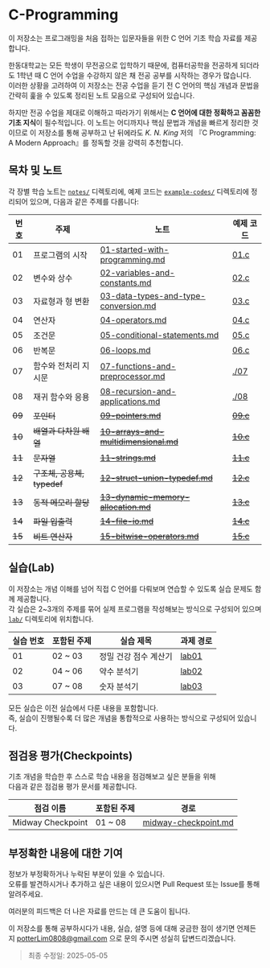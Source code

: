 # C-Programming

이 저장소는 프로그래밍을 처음 접하는 입문자들을 위한 C 언어 기초 학습 자료를 제공합니다.

한동대학교는 모든 학생이 무전공으로 입학하기 때문에, 컴퓨터공학을 전공하게 되더라도 1학년 때 C 언어 수업을 수강하지 않은 채 전공 공부를 시작하는 경우가 많습니다.  
이러한 상황을 고려하여 이 저장소는 전공 수업을 듣기 전 C 언어의 핵심 개념과 문법을 간략히 훑을 수 있도록 정리된 노트 모음으로 구성되어 있습니다.

하지만 전공 수업을 제대로 이해하고 따라가기 위해서는 **C 언어에 대한 정확하고 꼼꼼한 기초 지식**이 필수적입니다. 이 노트는 어디까지나 핵심 문법과 개념을 빠르게 정리한 것이므로 이 저장소를 통해 공부하고 난 뒤에라도 _K. N. King_ 저의 『C Programming: A Modern Approach』를 정독할 것을 강력히 추천합니다.


## 목차 및 노트

각 장별 학습 노트는 [`notes/`](./notes) 디렉토리에, 예제 코드는 [`example-codes/`](./example-codes) 디렉토리에 정리되어 있으며, 다음과 같은 주제를 다룹니다:

| 번호 | 주제                           | 노트                                                                                             | 예제 코드                                     |
|------|--------------------------------|--------------------------------------------------------------------------------------------------|----------------------------------------------|
| 01   | 프로그램의 시작                | [01-started-with-programming.md](notes/01-started-with-programming.md)                           | [01.c](example-codes/01.c)                   |
| 02   | 변수와 상수                    | [02-variables-and-constants.md](notes/02-variables-and-constants.md)                             | [02.c](example-codes/02.c)                   |
| 03   | 자료형과 형 변환               | [03-data-types-and-type-conversion.md](notes/03-data-types-and-type-conversion.md)               | [03.c](example-codes/03.c)                   |
| 04   | 연산자                         | [04-operators.md](notes/04-operators.md)                                                         | [04.c](example-codes/04.c)                   |
| 05   | 조건문                         | [05-conditional-statements.md](notes/05-conditional-statements.md)                               | [05.c](example-codes/05.c)                   |
| 06   | 반복문                         | [06-loops.md](notes/06-loops.md)                                                                 | [06.c](example-codes/06.c)                   |
| 07   | 함수와 전처리 지시문    | [07-functions-and-preprocessor.md](notes/07-functions-and-preprocessor.md) | [./07](example-codes/07)               |
| 08   | 재귀 함수와 응용               | [08-recursion-and-applications.md](notes/08-recursion-and-applications.md)                   | [./08](example-codes/08)               |
| ~~09~~   | ~~포인터~~                         | ~~[09-pointers.md](notes/09-pointers.md)~~                                                       | ~~[09.c](example-codes/09.c)~~               |
| ~~10~~   | ~~배열과 다차원 배열~~             | ~~[10-arrays-and-multidimensional.md](notes/10-arrays-and-multidimensional.md)~~                 | ~~[10.c](example-codes/10.c)~~               |
| ~~11~~   | ~~문자열~~                         | ~~[11-strings.md](notes/11-strings.md)~~                                                         | ~~[11.c](example-codes/11.c)~~               |
| ~~12~~   | ~~구조체, 공용체, typedef~~        | ~~[12-struct-union-typedef.md](notes/12-struct-union-typedef.md)~~                               | ~~[12.c](example-codes/12.c)~~               |
| ~~13~~   | ~~동적 메모리 할당~~               | ~~[13-dynamic-memory-allocation.md](notes/13-dynamic-memory-allocation.md)~~                     | ~~[13.c](example-codes/13.c)~~               |
| ~~14~~   | ~~파일 입출력~~                    | ~~[14-file-io.md](notes/14-file-io.md)~~                                                         | ~~[14.c](example-codes/14.c)~~               |
| ~~15~~   | ~~비트 연산자~~                    | ~~[15-bitwise-operators.md](notes/15-bitwise-operators.md)~~                                     | ~~[15.c](example-codes/15.c)~~               |

## 실습(Lab)

이 저장소는 개념 이해를 넘어 직접 C 언어를 다뤄보며 연습할 수 있도록 실습 문제도 함께 제공합니다.  
각 실습은 2~3개의 주제를 묶어 실제 프로그램을 작성해보는 방식으로 구성되어 있으며 [`lab/`](./lab) 디렉토리에 위치합니다.

| 실습 번호 | 포함된 주제 |       실습 제목       |     과제 경로      |
|-----------|-------------|-----------------------|--------------------|
|     01    |   02 ~ 03   | 정밀 건강 점수 계산기 | [lab01](lab/lab01) |
|     02    |   04 ~ 06   | 약수 분석기           | [lab02](lab/lab02) |
|     03    |   07 ~ 08   | 숫자 분석기           | [lab03](lab/lab03) |


모든 실습은 이전 실습에서 다룬 내용을 포함합니다.  
즉, 실습이 진행될수록 더 많은 개념을 통합적으로 사용하는 방식으로 구성되어 있습니다.

## 점검용 평가(Checkpoints)

기초 개념을 학습한 후 스스로 학습 내용을 점검해보고 싶은 분들을 위해  
다음과 같은 점검용 평가 문서를 제공합니다.

| 점검 이름         | 포함된 주제 | 경로                                                       |
|-------------------|-------------|------------------------------------------------------------|
| Midway Checkpoint | 01 ~ 08     | [midway-checkpoint.md](./checkpoint/midway-checkpoint.md) |

## 부정확한 내용에 대한 기여

정보가 부정확하거나 누락된 부분이 있을 수 있습니다.  
오류를 발견하시거나 추가하고 싶은 내용이 있으시면 Pull Request 또는 Issue를 통해 알려주세요.

여러분의 피드백은 더 나은 자료를 만드는 데 큰 도움이 됩니다.

이 저장소를 통해 공부하시다가 내용, 실습, 설명 등에 대해 궁금한 점이 생기면
언제든지 potterLim0808@gmail.com 으로 문의 주시면 성실히 답변드리겠습니다.

> 최종 수정일: 2025-05-05
